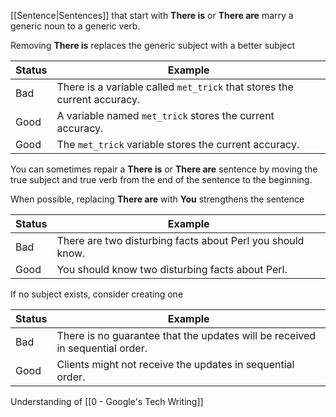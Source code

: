 [[Sentence|Sentences]] that start with **There is** or **There are** marry a generic noun to a generic verb.

Removing **There is** replaces the generic subject with a better subject

|Status|Example|
|---|---|
|Bad|There is a variable called `met_trick` that stores the current accuracy.|
|Good|A variable named `met_trick` stores the current accuracy.|
|Good|The `met_trick` variable stores the current accuracy.|

 You can sometimes repair a **There is** or **There are** sentence by moving the true subject and true verb from the end of the sentence to the beginning.
 
 When possible, replacing **There are** with **You** strengthens the sentence
 
 |Status|Example|
|---|---|
|Bad|There are two disturbing facts about Perl you should know.|
|Good|You should know two disturbing facts about Perl.|
 
If no subject exists, consider creating one

 |Status|Example|
|---|---|
|Bad|There is no guarantee that the updates will be received in sequential order.|
|Good|Clients might not receive the updates in sequential order.|

Understanding of [[0 - Google's Tech Writing]]